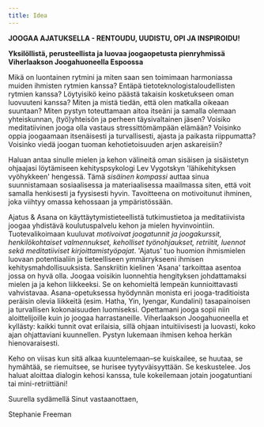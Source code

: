 ```yaml
---
title: Idea
---
```

__JOOGAA AJATUKSELLA - RENTOUDU, UUDISTU, OPI JA INSPIROIDU!__

**Yksilöllistä, perusteellista ja luovaa joogaopetusta pienryhmissä Viherlaakson Joogahuoneella Espoossa**

Mikä on luontainen rytmini ja miten saan sen toimimaan harmoniassa muiden ihmisten rytmien kanssa? Entäpä tietoteknologistaloudellisten rytmien kanssa?  Löytyisikö keino päästä takaisin kosketukseen oman luovuuteni kanssa? Miten ja mistä tiedän, että olen matkalla oikeaan suuntaan? Miten pystyn toteuttamaan aitoa itseäni ja samalla olemaan yhteiskunnan, (työ)yhteisön ja perheen täysivaltainen jäsen? Voisiko meditatiivinen jooga olla vastaus stressittömämpään elämään?  Voisinko oppia joogaamaan itsenäisesti ja turvallisesti, ajasta ja paikasta riippumatta? Voisinko viedä joogan tuoman kehotietoisuuden arjen askareisiin?

Haluan antaa sinulle mielen ja kehon välineitä oman sisäisen ja sisäistetyn ohjaajasi löytämiseen kehityspsykologi Lev Vygotskyn 'lähikehityksen vyöhykkeen' hengessä. Tämä *sisäinen kompassi* auttaa sinua suunnistamaan sosiaalisessa ja materiaalisessa maailmassa siten, että voit samalla henkisesti ja fyysisesti hyvin. Tavoitteena on motivoitunut ihminen, joka viihtyy omassa kehossaan ja ympäristössään. 

Ajatus & Asana on käyttäytymistieteellistä tutkimustietoa ja meditatiivista joogaa yhdistävä koulutuspalvelu kehon ja mielen hyvinvointiin. Tuotevalikoimaan kuuluvat *motivoivat joogatunnit ja joogakurssit, henkilökohtaiset valmennukset, keholliset työnohjaukset, retriitit, luennot sekä meditatiiviset kirjoittamistyöpajat*. 'Ajatus' tuo huomion ihmismielen luovaan potentiaaliin ja tieteelliseen ymmärrykseeni ihmisen kehitysmahdollisuuksista. Sanskriitin kielinen 'Asana' tarkoittaa asentoa jossa on hyvä olla. Joogaa voisikin luonnehtia hengityksen johdattamaksi mielen ja ja kehon liikkeeksi.  Se on kehomieltä lempeän kunnioittavasti vahvistavaa. Asana-opetuksessa hyödynnän monista eri jooga-traditioista peräisin olevia liikkeitä (esim. Hatha, Yin, Iyengar, Kundalini) tasapainoisen ja turvallisen kokonaisuuden luomiseksi. Opettamani jooga sopii niin aloittelijoille kuin jo joogaa harrastaneille.  Viherlaakson Joogahuoneella et kyllästy: kaikki tunnit ovat erilaisia, sillä ohjaan intuitiivisesti ja luovasti, koko ajan ohjattaviani kuunnellen. Pystyn lukemaan ihmisen kehoa herkän hienovaraisesti.

Keho on viisas kun sitä alkaa kuuntelemaan–se kuiskailee, se huutaa, se hymähtää, se riemuitsee, se hurisee tyytyväisyyttään. Se keskustelee. Jos haluat aloittaa dialogin kehosi kanssa, tule kokeilemaan jotain joogatuntiani tai mini-retriittiäni!

Suurella sydämellä Sinut vastaanottaen,

Stephanie Freeman


